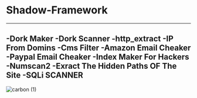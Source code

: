 # Shadow-Framework
---------------------------------
-Dork Maker
-Dork Scanner
-http_extract
-IP From Domins
-Cms Filter
-Amazon Email Cheaker
-Paypal Email Cheaker
-Index Maker For Hackers
-Numscan2
-Exract The Hidden Paths OF The Site
-SQLi SCANNER
---------------------------------
![carbon (1)](https://user-images.githubusercontent.com/79593710/114266147-54001800-99fd-11eb-97d3-f3fa813b772e.png)
